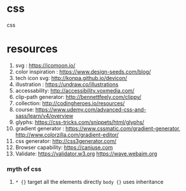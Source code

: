 # css
css

# resources
1. svg : https://icomoon.io/
2. color inspiration : https://www.design-seeds.com/blog/
3. tech icon svg: http://konpa.github.io/devicon/
4. illustration : https://undraw.co/illustrations
5. accessability: http://accessibility.voxmedia.com/
6. clip-path generator: http://bennettfeely.com/clippy/
7. collection: http://codingheroes.io/resources/
8. course: https://www.udemy.com/advanced-css-and-sass/learn/v4/overview
9. glyphs: https://css-tricks.com/snippets/html/glyphs/
10. gradient generator : https://www.cssmatic.com/gradient-generator, http://www.colorzilla.com/gradient-editor/
11. css generator: http://css3generator.com/
12. Browser capability: https://caniuse.com
13. Validate: https://validator.w3.org
               https://wave.webaim.org


### myth of css

1. `* {}` target all the elements directly
`body {}` uses inheritance
